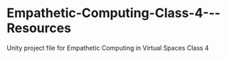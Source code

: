 # Empathetic-Computing-Class-4---Resources
Unity project file for Empathetic Computing in Virtual Spaces Class 4
